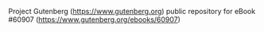 Project Gutenberg (https://www.gutenberg.org) public repository for eBook #60907 (https://www.gutenberg.org/ebooks/60907)
